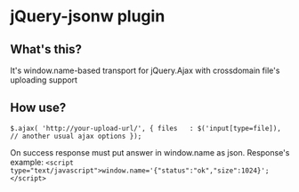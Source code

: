 jQuery-jsonw plugin
===================
What's this?
------------
It's window.name-based transport for jQuery.Ajax with crossdomain file's uploading support

How use?
------------
``
$.ajax(
	'http://your-upload-url/',
	{
		files   : $('input[type=file]),
		// another usual ajax options
	});
``

On success response must put answer in window.name as json. Response's example:
``<script type="text/javascript">window.name='{"status":"ok","size":1024}';</script>``

